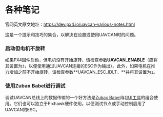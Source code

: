# 各种笔记

官网英文原文地址：https://dev.px4.io/uavcan-various-notes.html

这是一个提示和技巧的集合，以解决在设置或使用UAVCAN时的问题。

### 启动但电机不旋转

如果PX4固件启动，但电机没有开始旋转，请检查参数**UAVCAN_ENABLE**（应将其设置为`3`，以便使用通过UAVCAN连接的ESC作为输出）。此外，如果电机在推力增加之前不开始旋转，请检查参数**UAVCAN_ESC_IDLT，**并将其设置为`1`。

### 使用Zubax Babel进行调试


调试UAVCAN总线上的数据传输的一个好方法是[Zubax Babel](https://docs.zubax.com/zubax_babel)与[GUI工具](http://uavcan.org/GUI_Tool/Overview/)的组合使用。它们也可以独立于Pixhawk硬件使用，以便测试节点或手动控制启用了UAVCAN的ESC。



















